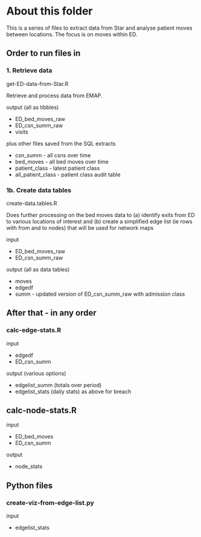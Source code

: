 # About this folder

This is a series of files to extract data from Star and analyse patient moves between locations.  The focus is on moves within ED. 

## Order to run files in

### 1. Retrieve data

get-ED-data-from-Star.R

Retrieve and process data from EMAP.  

output (all as tibbles)
- ED_bed_moves_raw
- ED_csn_summ_raw
- visits

plus other files saved from the SQL extracts

- csn_summ - all csns over time
- bed_moves - all bed moves over time
- patient_class - latest patient class
- all_patient_class - patient class audit table

### 1b. Create data tables

create-data.tables.R

Does further processing on the bed moves data to (a) identify exits from ED to various locations of interest and (b) create a simplified edge list (ie rows with from and to nodes) that will be used for network maps

input
- ED_bed_moves_raw
- ED_csn_summ_raw

output (all as data tables)
- moves
- edgedf
- summ - updated version of ED_csn_summ_raw with admission class



## After that - in any order

### calc-edge-stats.R

input
- edgedf
- ED_csn_summ

output (various options)
- edgelist_summ (totals over period)
- edgelist_stats (daily stats)
as above for breach

## calc-node-stats.R

input
- ED_bed_moves
- ED_csn_summ

output
- node_stats


## Python files

### create-viz-from-edge-list.py

input
- edgelist_stats
